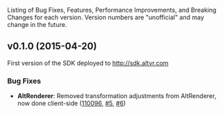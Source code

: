 Listing of Bug Fixes, Features, Performance Improvements, and Breaking Changes for each version. Version numbers are "unofficial" and may change in the future.

## v0.1.0 (2015-04-20)
First version of the SDK deployed to http://sdk.altvr.com

### Bug Fixes

* **AltRenderer**: Removed transformation adjustments from AltRenderer, now done client-side 
([110096](../../commit/110096730d26e48d5d3457d5491c0ffbfa1dc7a9), [#5](../../issues/5), [#6](../../issues/6))

